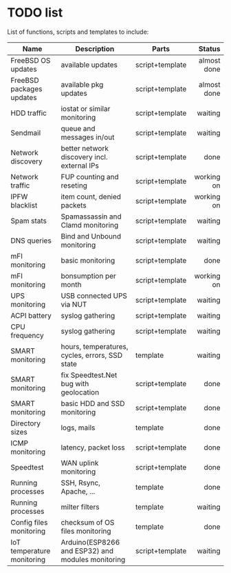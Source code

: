 TODO list
=========

List of functions, scripts and templates to include:

| Name | Description | Parts | Status |
|---|---|---|--:|
FreeBSD OS updates|available updates|script+template|almost done
FreeBSD packages updates|available pkg updates|script+template|almost done
HDD traffic|iostat or similar monitoring|script+template|waiting
Sendmail|queue and messages in/out|script+template|waiting
Network discovery|better network discovery incl. external IPs|script+template|done
Network traffic|FUP counting and reseting|script+template|working on
IPFW blacklist|item count, denied packets|script+template|working on
Spam stats|Spamassassin and Clamd monitoring|script+template|waiting
DNS queries|Bind and Unbound monitoring|script+template|waiting
mFI monitoring|basic monitoring|script+template|done
mFI monitoring|bonsumption per month|script+template|working on
UPS monitoring|USB connected UPS via NUT|script+template|waiting
ACPI battery|syslog gathering|script+template|waiting
CPU frequency|syslog gathering|script+template|waiting
SMART monitoring|hours, temperatures, cycles, errors, SSD state|template|waiting
SMART monitoring|fix Speedtest.Net bug with geolocation|script+template|done
SMART monitoring|basic HDD and SSD monitoring|script+template|done
Directory sizes|logs, mails|template|done
ICMP monitoring|latency, packet loss|script+template|done
Speedtest|WAN uplink monitoring|script+template|done
Running processes|SSH, Rsync, Apache, ...|template|done
Running processes|milter filters|template|waiting
Config files monitoring|checksum of OS files monitoring|template|done
IoT temperature monitoring|Arduino(ESP8266 and ESP32) and modules monitoring|script+template|waiting
